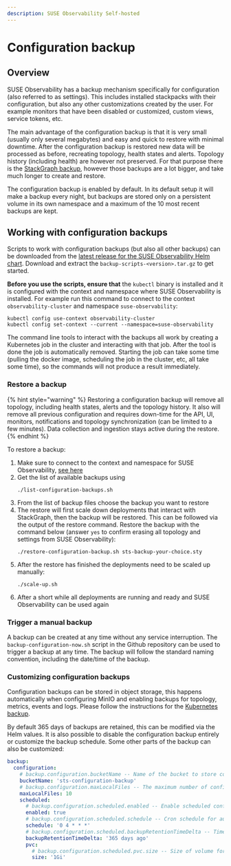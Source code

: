 ```yaml
---
description: SUSE Observability Self-hosted
---
```


# Configuration backup

## Overview

SUSE Observability has a backup mechanism specifically for configuration (also referred to as settings). This includes installed stackpacks with their configuration, but also any other customizations created by the user. For example monitors that have been disabled or customized, custom views, service tokens, etc.

The main advantage of the configuration backup is that it is very small (usually only several megabytes) and easy and quick to restore with minimal downtime. After the configuration backup is restored new data will be processed as before, recreating topology, health states and alerts. Topology history (including health) are however not preserved. For that purpose there is the [StackGraph backup](kubernetes_backup.md), however those backups are a lot bigger, and take much longer to create and restore.

The configuration backup is enabled by default. In its default setup it will make a backup every night, but backups are stored only on a persistent volume in its own namespace and a maximum of the 10 most recent backups are kept.

## Working with configuration backups

Scripts to work with configuration backups (but also all other backups) can be downloaded from the [latest release for the SUSE Observability Helm chart](https://github.com/StackVista/helm-charts/releases/latest). Download and extract the `backup-scripts-<version>.tar.gz` to get started.

**Before you use the scripts, ensure that** the `kubectl` binary is installed and it is configured with the context and namespace where SUSE Observability is installed. For example run this command to connect to the context `observability-cluster` and namespace `suse-observability`:
```
kubectl config use-context observability-cluster
kubectl config set-context --current --namespace=suse-observability
```

The command line tools to interact with the backups all work by creating a Kubernetes job in the cluster and interacting with that job. After the tool is done the job is automatically removed. Starting the job can take some time (pulling the docker image, scheduling the job in the cluster, etc, all take some time), so the commands will not produce a result immediately.

### Restore a backup

{% hint style="warning" %}
Restoring a configuration backup will remove all topology, including health states, alerts and the topology history. It also will remove all previous configuration and requires down-time for the API, UI, monitors, notifications and topology synchronization (can be limited to a few minutes). Data collection and ingestion stays active during the restore.
{% endhint %}

To restore a backup:

1. Make sure to connect to the context and namespace for SUSE Observability, [see here](#working-with-configuration-backups)
2. Get the list of available backups using
   ```
   ./list-configuration-backups.sh
   ```
3. From the list of backup files choose the backup you want to restore
4. The restore will first scale down deployments that interact with StackGraph, then the backup will be restored. This can be followed via the output of the restore command. Restore the backup with the command below (answer `yes` to confirm erasing all topology and settings from SUSE Observability):
   ```
   ./restore-configuration-backup.sh sts-backup-your-choice.sty
   ```
5. After the restore has finished the deployments need to be scaled up manually:
   ```
   ./scale-up.sh
   ```
6. After a short while all deployments are running and ready and SUSE Observability can be used again


### Trigger a manual backup

A backup can be created at any time without any service interruption. The `backup-configuration-now.sh` script in the Github repository can be used to trigger a backup at any time. The backup will follow the standard naming convention, including the date/time of the backup.

### Customizing configuration backups

Configuration backups can be stored in object storage, this happens automatically when configuring MinIO and enabling backups for topology, metrics, events and logs. Please follow the instructions for the [Kubernetes backup](./kubernetes_backup.md#enable-backups).

By default 365 days of backups are retained, this can be modified via the Helm values. It is also possible to disable the configuration backup entirely or customize the backup schedule. Some other parts of the backup can also be customized:

```yaml
backup:
  configuration:
    # backup.configuration.bucketName -- Name of the bucket to store configuration backups (needs to be a globally unique bucket when using Amazon S3).
    bucketName: 'sts-configuration-backup'
    # backup.configuration.maxLocalFiles -- The maximum number of configuration backup files stored on the PVC for the configuration backup (which is only of limited size, see backup.configuration.scheduled.pvc.size)
    maxLocalFiles: 10
    scheduled:
      # backup.configuration.scheduled.enabled -- Enable scheduled configuration backups (if `backup.enabled` is set to `true`).
      enabled: true
      # backup.configuration.scheduled.schedule -- Cron schedule for automatic configuration backups in [Kubernetes cron schedule syntax](https://kubernetes.io/docs/concepts/workloads/controllers/cron-jobs/#cron-schedule-syntax).
      schedule: '0 4 * * *'
      # backup.configuration.scheduled.backupRetentionTimeDelta -- Time to keep configuration backups in object storage. The value is passed to GNU date tool to determine a specific date, and files older than this date will be deleted.
      backupRetentionTimeDelta: '365 days ago'
      pvc:
        # backup.configuration.scheduled.pvc.size -- Size of volume for settings backup in the cluster
        size: '1Gi'
```
